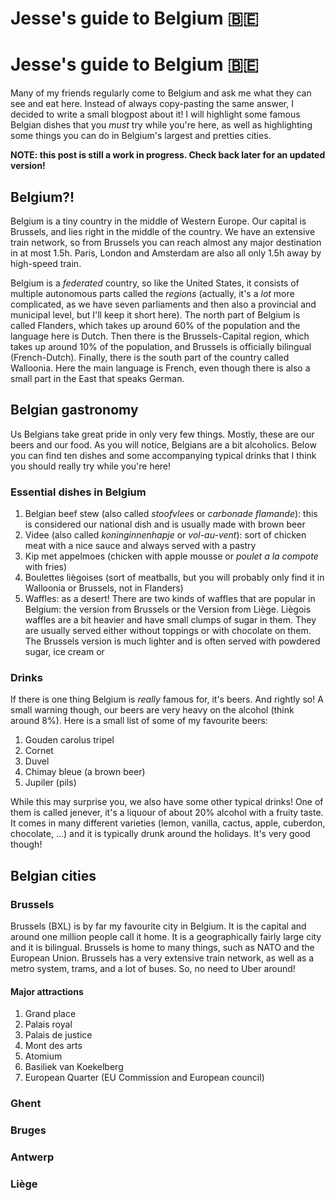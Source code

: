 # Jesse's guide to Belgium 🇧🇪



# Jesse's guide to Belgium :belgium:
Many of my friends regularly come to Belgium and ask me what they can see and eat here. Instead of always copy-pasting the same answer, I decided to write a small blogpost about it! I will highlight some famous Belgian dishes that you *must* try while you're here, as well as highlighting some things you can do in Belgium's largest and pretties cities.

**NOTE: this post is still a work in progress. Check back later for an updated version!**

## Belgium?!
Belgium is a tiny country in the middle of Western Europe. Our capital is Brussels, and lies right in the middle of the country. We have an extensive train network, so from Brussels you can reach almost any major destination in at most 1.5h. Paris, London and Amsterdam are also all only 1.5h away by high-speed train. 

Belgium is a *federated* country, so like the United States, it consists of multiple autonomous parts called the *regions* (actually, it's a *lot* more complicated, as we have seven parliaments and then also a provincial and municipal level, but I'll keep it short here). The north part of Belgium is called Flanders, which takes up around 60% of the population and the language here is Dutch. Then there is the Brussels-Capital region, which takes up around 10% of the population, and Brussels is officially bilingual (French-Dutch). Finally, there is the south part of the country called Walloonia. Here the main language is French, even though there is also a small part in the East that speaks German. 


## Belgian gastronomy
Us Belgians take great pride in only very few things. Mostly, these are our beers and our food. As you will notice, Belgians are a bit alcoholics. Below you can find ten dishes and some accompanying typical drinks that I think you should really try while you're here!

### Essential dishes in Belgium
1. Belgian beef stew (also called *stoofvlees* or *carbonade flamande*): this is considered our national dish and is usually made with brown beer
2. Videe (also called *koninginnenhapje* or *vol-au-vent*): sort of chicken meat with a nice sauce and always served with a pastry
3. Kip met appelmoes (chicken with apple mousse or *poulet a la compote* with fries)
4. Boulettes liègoises (sort of meatballs, but you will probably only find it in Walloonia or Brussels, not in Flanders)
5. Waffles: as a desert! There are two kinds of waffles that are popular in Belgium: the version from Brussels or the Version from Liège. Liègois waffles are a bit heavier and have small clumps of sugar in them. They are usually served either without toppings or with chocolate on them. The Brussels version is much lighter and is often served with powdered sugar, ice cream or 

### Drinks
If there is one thing Belgium is *really* famous for, it's beers. And rightly so! A small warning though, our beers are very heavy on the alcohol (think around 8%). Here is a small list of some of my favourite beers:

1. Gouden carolus tripel
2. Cornet
3. Duvel
4. Chimay bleue (a brown beer)
5. Jupiler (pils)


While this may surprise you, we also have some other typical drinks! One of them is called jenever, it's a liquour of about 20% alcohol with a fruity taste. It comes in many different varieties (lemon, vanilla, cactus, apple, cuberdon, chocolate, ...) and it is typically drunk around the holidays. It's very good though!

## Belgian cities

### Brussels
Brussels (BXL) is by far my favourite city in Belgium. It is the capital and around one million people call it home. It is a geographically fairly large city and it is bilingual. Brussels is home to many things, such as NATO and the European Union. Brussels has a very extensive train network, as well as a metro system, trams, and a lot of buses. So, no need to Uber around! 

#### Major attractions
1. Grand place
2. Palais royal
3. Palais de justice
4. Mont des arts
5. Atomium
6. Basiliek van Koekelberg
7. European Quarter (EU Commission and European council)

### Ghent

### Bruges

### Antwerp

### Liège
